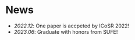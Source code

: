 # News

- _2022.12_: One paper is accpeted by ICoSR 2022!
- _2023.06_: Graduate with honors from SUFE!
